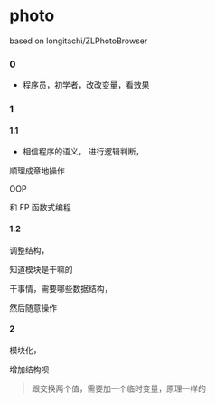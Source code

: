 # photo
based on longitachi/ZLPhotoBrowser




### 0

* 程序员，初学者，改改变量，看效果



### 1


#### 1.1

* 相信程序的语义， 进行逻辑判断，

顺理成章地操作

OOP

和 FP 函数式编程





#### 1.2


调整结构，


知道模块是干嘛的


干事情，需要哪些数据结构，


然后随意操作



#### 2


模块化，

增加结构呗


> 跟交换两个值，需要加一个临时变量，原理一样的
